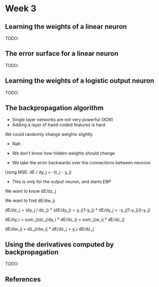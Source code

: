 # Week 3

## Learning the weights of a linear neuron

TODO:

## The error surface for a linear neuron

TODO:

## Learning the weights of a logistic output neuron

TODO:

## The backpropagation algorithm

* Single layer networks are not very powerful (XOR)
* Adding a layer of hand-coded features is hard

We could randomly change weights slightly
* Nah

* We don't know how hidden weights should change
* We take the error backwards over the connections between neurons

Using MSE:
dE / dy_j = -(t_j - y_j)
* This is only for the output neuron, and starts EBP

We want to know dE/dz_j

We want to find dE/dw_ij

dE/dz_j = (dy\_j / dz\_j) \* (dE/dy\_j) = y\_j(1-y\_j) \* dE/dy\_j =
-y\_j(1-y\_j)(t-y\_j)

dE/dy_i = sum_j(dz_j/dy_i \* dE/dz_j) = sum_j(w_ij * dE/dz_j)

dE/dw_ij = dz_j/dw_ij * dE/dz_j = y_i dE/dz_j

## Using the derivatives computed by backpropagation

TODO:

## References

